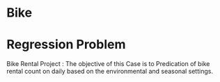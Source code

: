 # Bike
# Regression Problem
Bike Rental Project : The objective of this Case is to Predication of bike rental count on daily based on the environmental and seasonal settings. 
